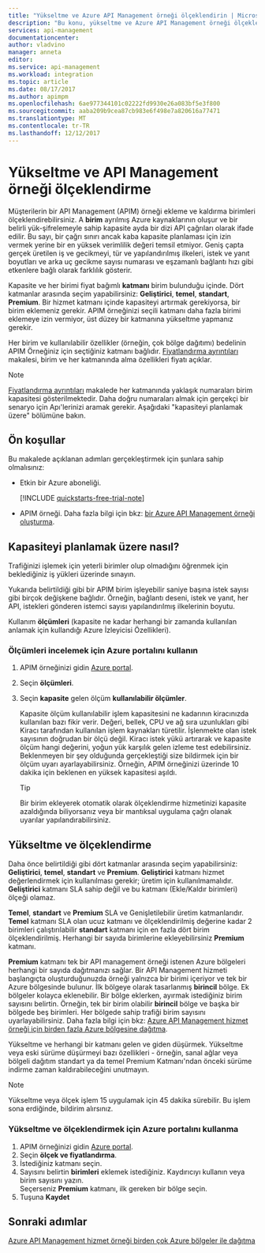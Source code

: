 ```yaml
---
title: "Yükseltme ve Azure API Management örneği ölçeklendirin | Microsoft Docs"
description: "Bu konu, yükseltme ve Azure API Management örneği ölçeklendirme açıklar."
services: api-management
documentationcenter: 
author: vladvino
manager: anneta
editor: 
ms.service: api-management
ms.workload: integration
ms.topic: article
ms.date: 08/17/2017
ms.author: apimpm
ms.openlocfilehash: 6ae977344101c02222fd9930e26a083bf5e3f800
ms.sourcegitcommit: aaba209b9cea87cb983e6f498e7a820616a77471
ms.translationtype: MT
ms.contentlocale: tr-TR
ms.lasthandoff: 12/12/2017
---
```

# <a name="upgrade-and-scale-an-api-management-instance"></a>Yükseltme ve API Management örneği ölçeklendirme 

Müşterilerin bir API Management (APIM) örneği ekleme ve kaldırma birimleri ölçeklendirebilirsiniz. A **birim** ayrılmış Azure kaynaklarının oluşur ve bir belirli yük-şifrelemeyle sahip kapasite ayda bir dizi API çağrıları olarak ifade edilir. Bu sayı, bir çağrı sınırı ancak kaba kapasite planlaması için izin vermek yerine bir en yüksek verimlilik değeri temsil etmiyor. Geniş çapta gerçek üretilen iş ve gecikmeyi, tür ve yapılandırılmış ilkeleri, istek ve yanıt boyutları ve arka uç gecikme sayısı numarası ve eşzamanlı bağlantı hızı gibi etkenlere bağlı olarak farklılık gösterir.

Kapasite ve her birimi fiyat bağımlı **katmanı** birim bulunduğu içinde. Dört katmanlar arasında seçim yapabilirsiniz: **Geliştirici**, **temel**, **standart**, **Premium**. Bir hizmet katmanı içinde kapasiteyi artırmak gerekiyorsa, bir birim eklemeniz gerekir. APIM örneğinizi seçili katmanı daha fazla birimi eklemeye izin vermiyor, üst düzey bir katmanına yükseltme yapmanız gerekir. 

Her birim ve kullanılabilir özellikler (örneğin, çok bölge dağıtımı) bedelinin APIM Örneğiniz için seçtiğiniz katmanı bağlıdır. [Fiyatlandırma ayrıntıları](https://azure.microsoft.com/pricing/details/api-management/?ref=microsoft.com&utm_source=microsoft.com&utm_medium=docs&utm_campaign=visualstudio) makalesi, birim ve her katmanında alma özellikleri fiyatı açıklar. 

>[!NOTE]
>[Fiyatlandırma ayrıntıları](https://azure.microsoft.com/pricing/details/api-management/?ref=microsoft.com&utm_source=microsoft.com&utm_medium=docs&utm_campaign=visualstudio) makalede her katmanında yaklaşık numaraları birim kapasitesi gösterilmektedir. Daha doğru numaraları almak için gerçekçi bir senaryo için Apı'lerinizi aramak gerekir. Aşağıdaki "kapasiteyi planlamak üzere" bölümüne bakın.

## <a name="prerequisites"></a>Ön koşullar

Bu makalede açıklanan adımları gerçekleştirmek için şunlara sahip olmalısınız:

+ Etkin bir Azure aboneliği.

    [!INCLUDE [quickstarts-free-trial-note](../../includes/quickstarts-free-trial-note.md)]

+ APIM örneği. Daha fazla bilgi için bkz: [bir Azure API Management örneği oluşturma](get-started-create-service-instance.md).

## <a name="how-to-plan-for-capacity"></a>Kapasiteyi planlamak üzere nasıl?

Trafiğinizi işlemek için yeterli birimler olup olmadığını öğrenmek için beklediğiniz iş yükleri üzerinde sınayın. 

Yukarıda belirtildiği gibi bir APIM birim işleyebilir saniye başına istek sayısı gibi birçok değişkene bağlıdır. Örneğin, bağlantı deseni, istek ve yanıt, her API, istekleri gönderen istemci sayısı yapılandırılmış ilkelerinin boyutu.

Kullanım **ölçümleri** (kapasite ne kadar herhangi bir zamanda kullanılan anlamak için kullandığı Azure İzleyicisi Özellikleri).

### <a name="use-the-azure-portal-to-examine-metrics"></a>Ölçümleri incelemek için Azure portalını kullanın 

1. APIM örneğinizi gidin [Azure portal](https://portal.azure.com/).
2. Seçin **ölçümleri**.
3. Seçin **kapasite** gelen ölçüm **kullanılabilir ölçümler**. 

    Kapasite ölçüm kullanılabilir işlem kapasitesini ne kadarının kiracınızda kullanılan bazı fikir verir. Değeri, bellek, CPU ve ağ sıra uzunlukları gibi Kiracı tarafından kullanılan işlem kaynakları türetilir. İşlenmekte olan istek sayısının doğrudan bir ölçü değil. Kiracı istek yükü artırarak ve kapasite ölçüm hangi değerini, yoğun yük karşılık gelen izleme test edebilirsiniz. Beklenmeyen bir şey olduğunda gerçekleştiği size bildirmek için bir ölçüm uyarı ayarlayabilirsiniz. Örneğin, APIM örneğinizi üzerinde 10 dakika için beklenen en yüksek kapasitesi aşıldı.

    >[!TIP]
    > Bir birim ekleyerek otomatik olarak ölçeklendirme hizmetinizi kapasite azaldığında biliyorsanız veya bir mantıksal uygulama çağrı olanak uyarılar yapılandırabilirsiniz.

## <a name="upgrade-and-scale"></a>Yükseltme ve ölçeklendirme 

Daha önce belirtildiği gibi dört katmanlar arasında seçim yapabilirsiniz: **Geliştirici**, **temel**, **standart** ve **Premium**. **Geliştirici** katmanı hizmet değerlendirmek için kullanılması gerekir; üretim için kullanılmamalıdır. **Geliştirici** katmanı SLA sahip değil ve bu katmanı (Ekle/Kaldır birimleri) ölçeği olamaz. 

**Temel**, **standart** ve **Premium** SLA ve Genişletilebilir üretim katmanlarıdır. **Temel** katmanı SLA olan ucuz katmanı ve ölçeklendirilmiş değerine kadar 2 birimleri çalıştırılabilir **standart** katmanı için en fazla dört birim ölçeklendirilmiş. Herhangi bir sayıda birimlerine ekleyebilirsiniz **Premium** katmanı.

**Premium** katmanı tek bir API management örneği istenen Azure bölgeleri herhangi bir sayıda dağıtmanızı sağlar. Bir API Management hizmeti başlangıçta oluşturduğunuzda örneği yalnızca bir birimi içeriyor ve tek bir Azure bölgesinde bulunur. İlk bölgeye olarak tasarlanmış **birincil** bölge. Ek bölgeler kolayca eklenebilir. Bir bölge eklerken, ayırmak istediğiniz birim sayısını belirtin. Örneğin, tek bir birim olabilir **birincil** bölge ve başka bir bölgede beş birimleri. Her bölgede sahip trafiği birim sayısını uyarlayabilirsiniz. Daha fazla bilgi için bkz: [Azure API Management hizmet örneği için birden fazla Azure bölgesine dağıtma](api-management-howto-deploy-multi-region.md).

Yükseltme ve herhangi bir katmanı gelen ve giden düşürmek. Yükseltme veya eski sürüme düşürmeyi bazı özellikleri - örneğin, sanal ağlar veya bölgeli dağıtım standart ya da temel Premium Katmanı'ndan önceki sürüme indirme zaman kaldırabileceğini unutmayın.

>[!NOTE]
>Yükseltme veya ölçek işlem 15 uygulamak için 45 dakika sürebilir. Bu işlem sona erdiğinde, bildirim alırsınız.

### <a name="use-the-azure-portal-to-upgrade-and-scale"></a>Yükseltme ve ölçeklendirmek için Azure portalını kullanma

1. APIM örneğinizi gidin [Azure portal](https://portal.azure.com/).
2. Seçin **ölçek ve fiyatlandırma**.
3. İstediğiniz katmanı seçin.
4. Sayısını belirtin **birimleri** eklemek istediğiniz. Kaydırıcıyı kullanın veya birim sayısını yazın.<br/>
    Seçerseniz **Premium** katmanı, ilk gereken bir bölge seçin.
5. Tuşuna **Kaydet**

## <a name="next-steps"></a>Sonraki adımlar

[Azure API Management hizmet örneği birden çok Azure bölgeler ile dağıtma](api-management-howto-deploy-multi-region.md)

